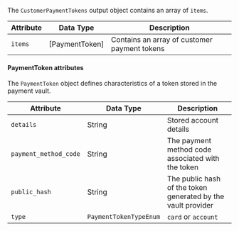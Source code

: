The `CustomerPaymentTokens` output object contains an array of `items`.

Attribute | Data Type | Description
--- | --- | ---
`items` | [PaymentToken] | Contains an array of customer payment tokens

#### PaymentToken attributes

The `PaymentToken` object defines characteristics of a token stored in the payment vault.

Attribute | Data Type | Description
--- | --- | ---
`details` | String | Stored account details
`payment_method_code` | String | The payment method code associated with the token
`public_hash` | String | The public hash of the token generated by the vault provider
`type` | `PaymentTokenTypeEnum` | `card` or `account`
